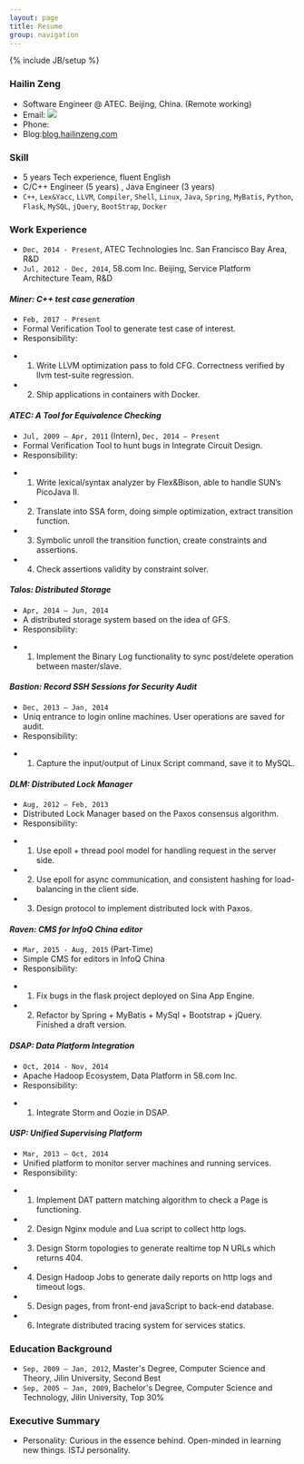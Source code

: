 ```yaml
---
layout: page
title: Resume
group: navigation
---
```

{% include JB/setup %}

### Hailin Zeng ###
- Software Engineer @ ATEC. Beijing, China. (Remote working)
- Email: <img src="{{ site.url }}/email.png">
- Phone:[]()
- Blog:[blog.hailinzeng.com](http://blog.hailinzeng.com)

### Skill ###
- 5 years Tech experience, fluent English
- C/C++ Engineer (5 years) , Java Engineer (3 years)
- `C++`, `Lex&Yacc`, `LLVM`, `Compiler`, `Shell`, `Linux`, `Java`, `Spring`, `MyBatis`, `Python`, `Flask`, `MySQL`, `jQuery`, `BootStrap`, `Docker`

### Work Experience ###
- `Dec, 2014 - Present`, ATEC Technologies Inc. San Francisco Bay Area, R&D
- `Jul, 2012 - Dec, 2014`, 58.com Inc. Beijing, Service Platform Architecture Team, R&D

#### *Miner: C++ test case generation* ####
- `Feb, 2017 - Present`
- Formal Verification Tool to generate test case of interest.
- Responsibility:
* 1) Write LLVM optimization pass to fold CFG. Correctness verified by llvm test-suite regression.
* 2) Ship applications in containers with Docker.

#### *ATEC: A Tool for Equivalence Checking* ####
- `Jul, 2009 – Apr, 2011` (Intern), `Dec, 2014 – Present`
- Formal Verification Tool to hunt bugs in Integrate Circuit Design.
- Responsibility:
* 1) Write lexical/syntax analyzer by Flex&Bison, able to handle SUN’s PicoJava II.
* 2) Translate into SSA form, doing simple optimization, extract transition function.
* 3) Symbolic unroll the transition function, create constraints and assertions.
* 4) Check assertions validity by constraint solver.

#### *Talos: Distributed Storage* ####
- `Apr, 2014 – Jun, 2014`
- A distributed storage system based on the idea of GFS.
- Responsibility:
* 1) Implement the Binary Log functionality to sync post/delete operation between master/slave.

#### *Bastion: Record SSH Sessions for Security Audit* ####
- `Dec, 2013 – Jan, 2014`
- Uniq entrance to login online machines. User operations are saved for audit.
- Responsibility:
* 1) Capture the input/output of Linux Script command, save it to MySQL.

#### *DLM: Distributed Lock Manager* ####
- `Aug, 2012 – Feb, 2013`
- Distributed Lock Manager based on the Paxos consensus algorithm.
- Responsibility:
* 1) Use epoll + thread pool model for handling request in the server side.
* 2) Use epoll for async communication, and consistent hashing for load-balancing in the client side.
* 3) Design protocol to implement distributed lock with Paxos.

#### *Raven: CMS for InfoQ China editor* ####
- `Mar, 2015 - Aug, 2015` (Part-Time)
- Simple CMS for editors in InfoQ China
- Responsibility:
* 1) Fix bugs in the flask project deployed on Sina App Engine.
* 2) Refactor by Spring + MyBatis + MySql + Bootstrap + jQuery. Finished a draft version.

#### *DSAP: Data Platform Integration* #####
- `Oct, 2014 - Nov, 2014`
- Apache Hadoop Ecosystem, Data Platform in 58.com Inc.
- Responsibility:
* 1) Integrate Storm and Oozie in DSAP.

#### *USP: Unified Supervising Platform* ####
- `Mar, 2013 – Oct, 2014`
- Unified platform to monitor server machines and running services.
- Responsibility:
* 1) Implement DAT pattern matching algorithm to check a Page is functioning.
* 2) Design Nginx module and Lua script to collect http logs.
* 3) Design Storm topologies to generate realtime top N URLs which returns 404.
* 4) Design Hadoop Jobs to generate daily reports on http logs and timeout logs.
* 5) Design pages, from front-end javaScript to back-end database.
* 6) Integrate distributed tracing system for services statics.

### Education Background ###
- `Sep, 2009 – Jan, 2012`, Master's Degree, Computer Science and Theory, Jilin University, Second Best
- `Sep, 2005 – Jan, 2009`, Bachelor's Degree, Computer Science and Technology, Jilin University, Top 30%

### Executive Summary ###
- Personality: Curious in the essence behind. Open-minded in learning new things. ISTJ personality.

<!-- ### Portfolios ### -->
